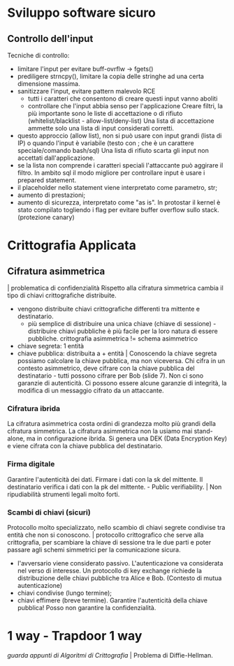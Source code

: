 # Sviluppo software sicuro
## Controllo dell'input
Tecniche di controllo:
- limitare l'input per evitare buff-ovrflw -> fgets()
- prediligere strncpy(), limitare la copia delle stringhe ad una certa dimensione massima.
- sanitizzare l'input, evitare pattern malevolo RCE
	- tutti i caratteri che consentono di creare questi input vanno aboliti
	- controllare che l'input abbia senso per l'applicazione
Creare filtri, la più importante sono le liste di accettazione o di rifiuto (whitelist/blacklist - allow-list/deny-list)
Una lista di accettazione ammette solo una lista di input considerati corretti.
- questo approccio (allow list), non si può usare con input grandi (lista di IP) o quando l'input è variabile (testo con ; che è un carattere speciale/comando bash/sql)
Una lista di rifiuto scarta gli input non accettati dall'applicazione.
- se la lista non comprende i caratteri speciali l'attaccante può aggirare il filtro.
In ambito sql il modo migliore per controllare input è usare i prepared statement.
- il placeholder nello statement viene interpretato come parametro, str;
- aumento di prestazioni;
- aumento di sicurezza, interpretato come "as is".
In protostar il kernel è stato compilato togliendo i flag per evitare buffer overflow sullo stack. (protezione canary)
# Crittografia Applicata
## Cifratura asimmetrica
| problematica di confidenzialità
Rispetto alla cifratura simmetrica cambia il tipo di chiavi crittografiche distribuite.
- vengono distribuite chiavi crittografiche differenti tra mittente e destinatario.
	- più semplice di distribuire una unica chiave (chiave di sessione) - distribuire chiavi pubbliche è più facile per la loro natura di essere pubbliche.
crittografia asimmetrica != schema asimmetrico
- chiave segreta: 1 entità
- chiave pubblica: distribuita a + entità
| Conoscendo la chiave segreta possiamo calcolare la chiave pubblica, ma non viceversa.
Chi cifra in un contesto asimmetrico, deve cifrare con la chiave pubblica del destinatario - tutti possono cifrare per Bob (slide 7).
Non ci sono garanzie di autenticità.
Ci possono essere alcune garanzie di integrità, la modifica di un messaggio cifrato da un attaccante.
### Cifratura ibrida
La cifratura asimmetrica costa ordini di grandezza molto più grandi della cifratura simmetrica.
La cifratura asimmetrica non la usiamo mai stand-alone, ma in configurazione ibrida.
Si genera una DEK (Data Encryption Key) e viene cifrata con la chiave pubblica del destinatario.
### Firma digitale
Garantire l'autenticità dei dati.
Firmare i dati con la sk del mittente. Il destinatario verifica i dati con la pk del mittente. - Public verifiability.
| Non ripudiabilità strumenti legali molto forti.
### Scambi di chiavi (sicuri)
Protocollo molto specializzato, nello scambio di chiavi segrete condivise tra entità che non si conoscono.
| protocollo crittografico che serve alla crittografia, per scambiare la chiave di sessione tra le due parti e poter passare agli schemi simmetrici per la comunicazione sicura.
- l'avversario viene considerato passivo.
L'autenticazione va considerata nel verso di interesse.
Un protocollo di key exchange richiede la distribuzione delle chiavi pubbliche tra Alice e Bob. (Contesto di mutua autenticazione)
- chiavi condivise (lungo termine);
- chiavi effimere (breve termine).
Garantire l'autenticità della chiave pubblica! Posso non garantire la confidenzialità.
# 1 way - Trapdoor 1 way
*guarda appunti di Algoritmi di Crittografia*
| Problema di Diffie-Hellman.
